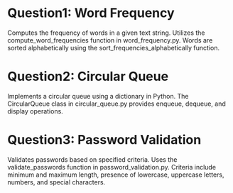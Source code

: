 Question1: Word Frequency
=========================
Computes the frequency of words in a given text string.
Utilizes the compute_word_frequencies function in word_frequency.py.
Words are sorted alphabetically using the sort_frequencies_alphabetically function.

Question2: Circular Queue
=========================
Implements a circular queue using a dictionary in Python.
The CircularQueue class in circular_queue.py provides enqueue, dequeue, and display operations.

Question3: Password Validation
==============================
Validates passwords based on specified criteria.
Uses the validate_passwords function in password_validation.py.
Criteria include minimum and maximum length, presence of lowercase, uppercase letters, numbers, and special characters.
